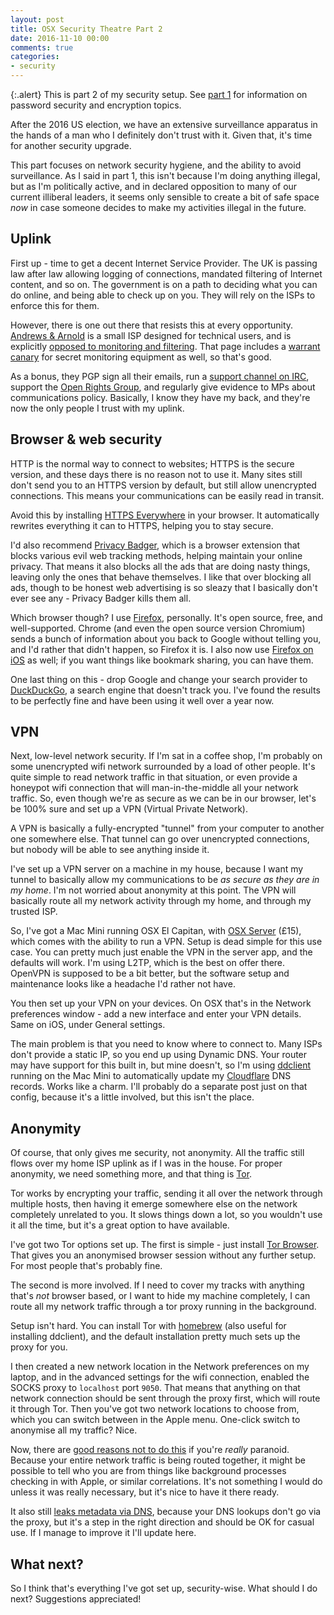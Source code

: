 ```yaml
---
layout: post
title: OSX Security Theatre Part 2
date: 2016-11-10 00:00
comments: true
categories:
- security
---
```


{:.alert}
This is part 2 of my security setup. See [part 1](/blog/2015/07/02/osx-security-theatre) for information on password security and encryption topics.

After the 2016 US election, we have an extensive surveillance apparatus in the hands of a man who I definitely don't trust with it. Given that, it's time for another security upgrade.

This part focuses on network security hygiene, and the ability to avoid surveillance. As I said in part 1, this isn't because I'm doing anything illegal, but as I'm politically active, and in declared opposition to many of our current illiberal leaders, it seems only sensible to create a bit of safe space *now* in case someone decides to make my activities illegal in the future.

## Uplink

First up - time to get a decent Internet Service Provider. The UK is passing law after law allowing logging of connections, mandated filtering of Internet content, and so on. The government is on a path to deciding what you can do online, and being able to check up on you. They will rely on the ISPs to enforce this for them.

However, there is one out there that resists this at every opportunity. [Andrews & Arnold](https://aa.net.uk) is a small ISP designed for technical users, and is explicitly [opposed to monitoring and filtering](http://aa.net.uk/kb-broadband-unfiltered.html). That page includes a [warrant canary](https://en.wikipedia.org/wiki/Warrant_canary) for secret monitoring equipment as well, so that's good.

As a bonus, they PGP sign all their emails, run a [support channel on IRC](http://aa.net.uk/kb-irc.html), support the [Open Rights Group](https://www.openrightsgroup.org/), and regularly give evidence to MPs about communications policy. Basically, I know they have my back, and they're now the only people I trust with my uplink.

## Browser & web security

HTTP is the normal way to connect to websites; HTTPS is the secure version, and these days there is no reason not to use it. Many sites still don't send you to an HTTPS version by default, but still allow unencrypted connections. This means your communications can be easily read in transit.

Avoid this by installing [HTTPS Everywhere](https://www.eff.org/https-everywhere) in your browser. It automatically rewrites everything it can to HTTPS, helping you to stay secure.

I'd also recommend [Privacy Badger](https://www.eff.org/privacybadger), which is a browser extension that blocks various evil web tracking methods, helping maintain your online privacy. That means it also blocks all the ads that are doing nasty things, leaving only the ones that behave themselves. I like that over blocking all ads, though to be honest web advertising is so sleazy that I basically don't ever see any - Privacy Badger kills them all.

Which browser though? I use [Firefox](https://www.mozilla.org/en-GB/firefox/new/), personally. It's open source, free, and well-supported. Chrome (and even the open source version Chromium) sends a bunch of information about you back to Google without telling you, and I'd rather that didn't happen, so Firefox it is. I also now use [Firefox on iOS](https://www.mozilla.org/en-GB/firefox/ios/) as well; if you want things like bookmark sharing, you can have them.

One last thing on this - drop Google and change your search provider to [DuckDuckGo](https://duckduckgo.com/), a search engine that doesn't track you. I've found the results to be perfectly fine and have been using it well over a year now.

## VPN

Next, low-level network security. If I'm sat in a coffee shop, I'm probably on some unencrypted wifi network surrounded by a load of other people. It's quite simple to read network traffic in that situation, or even provide a honeypot wifi connection that will man-in-the-middle all your network traffic. So, even though we're as secure as we can be in our browser, let's be 100% sure and set up a VPN (Virtual Private Network).

A VPN is basically a fully-encrypted "tunnel" from your computer to another one somewhere else. That tunnel can go over unencrypted connections, but nobody will be able to see anything inside it.

I've set up a VPN server on a machine in my house, because I want my tunnel to basically allow my communications to be *as secure as they are in my home*. I'm not worried about anonymity at this point. The VPN will basically route all my network activity through my home, and through my trusted ISP.

So, I've got a Mac Mini running OSX El Capitan, with [OSX Server](https://itunes.apple.com/us/app/os-x-server/id883878097) (£15), which comes with the ability to run a VPN. Setup is dead simple for this use case. You can pretty much just enable the VPN in the server app, and the defaults will work. I'm using L2TP, which is the best on offer there. OpenVPN is supposed to be a bit better, but the software setup and maintenance looks like a headache I'd rather not have.

You then set up your VPN on your devices. On OSX that's in the Network preferences window - add a new interface and enter your VPN details. Same on iOS, under General settings.

The main problem is that you need to know where to connect to. Many ISPs don't provide a static IP, so you end up using Dynamic DNS. Your router may have support for this built in, but mine doesn't, so I'm using [ddclient](https://sourceforge.net/p/ddclient/wiki/Home/) running on the Mac Mini to automatically update my [Cloudflare](https://www.cloudflare.com/) DNS records. Works like a charm. I'll probably do a separate post just on that config, because it's a little involved, but this isn't the place.

## Anonymity

Of course, that only gives me security, not anonymity. All the traffic still flows over my home ISP uplink as if I was in the house. For proper anonymity, we need something more, and that thing is [Tor](https://www.torproject.org).

Tor works by encrypting your traffic, sending it all over the network through multiple hosts, then having it emerge somewhere else on the network completely unrelated to you. It slows things down a lot, so you wouldn't use it all the time, but it's a great option to have available.

I've got two Tor options set up. The first is simple - just install [Tor Browser](https://www.torproject.org/projects/torbrowser.html.en). That gives you an anonymised browser session without any further setup. For most people that's probably fine.

The second is more involved. If I need to cover my tracks with anything that's *not* browser based, or I want to hide my machine completely, I can route all my network traffic through a tor proxy running in the background.

Setup isn't hard. You can install Tor with [homebrew](https://brew.sh) (also useful for installing ddclient), and the default installation pretty much sets up the proxy for you.

I then created a new network location in the Network preferences on my laptop, and in the advanced settings for the wifi connection, enabled the SOCKS proxy to `localhost` port `9050`. That means that anything on that network connection should be sent through the proxy first, which will route it through Tor. Then you've got two network locations to choose from, which you can switch between in the Apple menu. One-click switch to anonymise all my traffic? Nice.

Now, there are [good reasons not to do this](https://www.torproject.org/docs/faq.html.en#AttacksOnOnionRouting) if you're *really* paranoid. Because your entire network traffic is being routed together, it might be possible to tell who you are from things like background processes checking in with Apple, or similar correlations. It's not something I would do unless it was really necessary, but it's nice to have it there ready. 

It also still [leaks metadata via DNS](https://www.dnsleaktest.com/), because your DNS lookups don't go via the proxy, but it's a step in the right direction and should be OK for casual use. If I manage to improve it I'll update here.

## What next?

So I think that's everything I've got set up, security-wise. What should I do next? Suggestions appreciated!